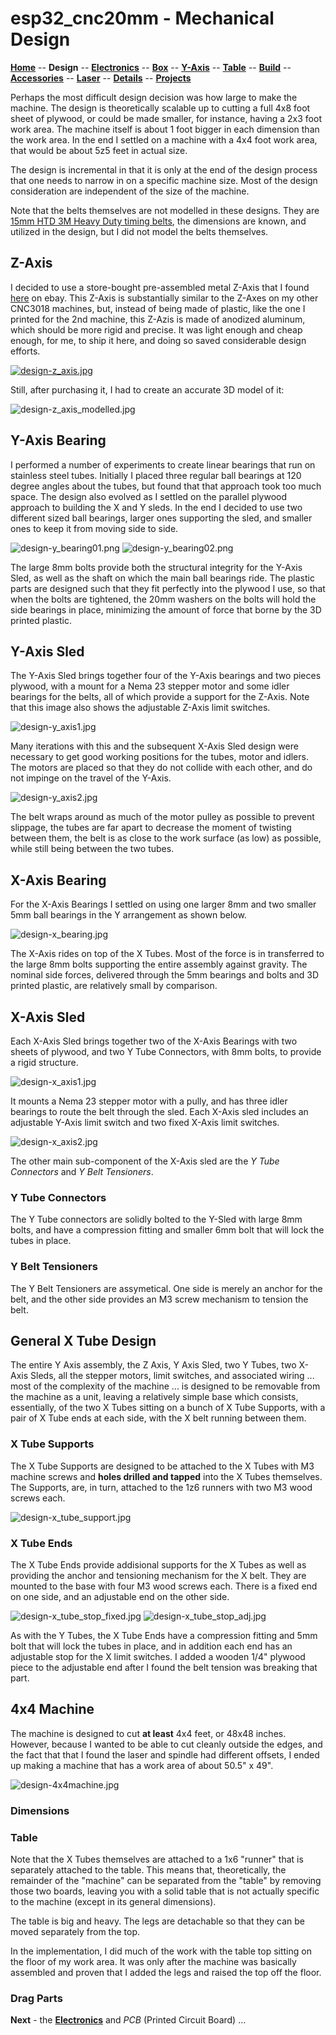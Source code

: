 # esp32_cnc20mm - Mechanical Design

**[Home](readme.md)** --
**Design** --
**[Electronics](electronics.md)** --
**[Box](box.md)** --
**[Y-Axis](y_axis.md)** --
**[Table](table.md)** --
**[Build](build.md)** --
**[Accessories](accessories.md)** --
**[Laser](laser.md)** --
**[Details](details.md)** --
**[Projects](projects.md)**

Perhaps the most difficult design decision was how large to make the machine.
The design is theoretically scalable up to cutting a full 4x8 foot sheet of plywood,
or could be made smaller, for instance, having a 2x3 foot work area. The machine itself
is about 1 foot bigger in each dimension than the work area. In the
end I settled on a machine with a 4x4 foot work area, that would be about
5z5 feet in actual size.

The design is incremental in that it is only at the end of the design process
that one needs to narrow in on a specific machine size.  Most of the design
consideration are independent of the size of the machine.

Note that the belts themselves are not modelled in these designs.  They are
[15mm HTD 3M Heavy Duty timing belts](https://www.ebay.com/itm/172262894913),
the dimensions are known, and utilized in the design,
but I did not model the belts themselves.


## Z-Axis

I decided to use a store-bought pre-assembled metal Z-Axis that I found
[here](https://www.ebay.com/itm/144310475410)
on ebay.
This Z-Axis is substantially similar to the Z-Axes on my other CNC3018 machines,
but, instead of being made of plastic, like the one I printed for the 2nd machine,
this Z-Azis is made of anodized aluminum, which should be more rigid and precise.
It was light enough and cheap enough, for me, to ship it here, and doing so saved
considerable design efforts.

[![design-z_axis.jpg](images/design-z_axis.jpg)](https://www.ebay.com/itm/144310475410)

Still, after purchasing it, I had to create an accurate 3D model of it:

![design-z_axis_modelled.jpg](images/design-z_axis_modelled.jpg)



## Y-Axis Bearing

I performed a number of experiments to create linear bearings that
run on stainless steel tubes.  Initially I placed three regular ball bearings at
120 degree angles about the tubes, but found that that approach took
too much space. The design also evolved as I settled on the parallel plywood
approach to building the X and Y sleds.  In the end I decided to use
two different sized ball bearings, larger ones supporting the sled,
and smaller ones to keep it from moving side to side.

![design-y_bearing01.png](images/design-y_bearing01.png)
![design-y_bearing02.png](images/design-y_bearing02.png)

The large 8mm bolts provide both the structural integrity for the Y-Axis Sled,
as well as the shaft on which the main ball bearings ride.
The plastic parts are designed such that they fit perfectly into the plywood I use,
so that when the bolts are tightened, the 20mm washers on the bolts will
hold the side bearings in place, minimizing the amount of force that
borne by the 3D printed plastic.


## Y-Axis Sled

The Y-Axis Sled brings together four of the Y-Axis bearings
and two pieces plywood, with a
mount for a Nema 23 stepper motor and some idler bearings for the
belts, all of which provide a support for the Z-Axis.  Note that
this image also shows the adjustable Z-Axis limit switches.

![design-y_axis1.jpg](images/design-y_axis1.jpg)

Many iterations with this and the subsequent X-Axis Sled design
were necessary to get good working positions for the tubes,
motor and idlers. The motors are placed so that they do not
collide with each other, and do not impinge on the travel
of the Y-Axis.

![design-y_axis2.jpg](images/design-y_axis2.jpg)

The belt wraps around as much of the
motor pulley as possible to prevent slippage, the
tubes are far apart to decrease the moment of twisting
between them, the belt is as close to the work surface
(as low) as possible, while still being between the two tubes.



## X-Axis Bearing

For the X-Axis Bearings I settled on using one larger 8mm and two
smaller 5mm ball bearings in the Y arrangement as shown below.

![design-x_bearing.jpg](images/design-x_bearing.jpg)

The X-Axis rides on top of the X Tubes.  Most of the force is
in transferred to the large 8mm bolts supporting the entire assembly
against gravity.   The nominal side forces, delivered through
the 5mm bearings and bolts and 3D printed plastic,
are relatively small by comparison.


## X-Axis Sled

Each X-Axis Sled brings together two of the X-Axis Bearings with
two sheets of plywood, and two Y Tube Connectors, with 8mm bolts,
to provide a rigid structure.

![design-x_axis1.jpg](images/design-x_axis1.jpg)

It mounts a Nema 23 stepper motor with a
pully, and has three idler bearings to route the belt through the sled.
Each X-Axis sled includes an adjustable Y-Axis limit switch and
two fixed X-Axis limit switches.

![design-x_axis2.jpg](images/design-x_axis2.jpg)

The other main sub-component of the X-Axis sled are the
*Y Tube Connectors* and *Y Belt Tensioners*.

### Y Tube Connectors

The Y Tube connectors are solidly bolted to the Y-Sled with large 8mm bolts,
and have a compression fitting and smaller 6mm bolt that will lock the tubes
in place.

### Y Belt Tensioners

The Y Belt Tensioners are assymetical.  One side is merely an
anchor for the belt, and the other side provides an M3 screw mechanism
to tension the belt.



## General X Tube Design

The entire Y Axis assembly, the Z Axis, Y Axis Sled, two Y Tubes, two X-Axis Sleds,
all the stepper motors, limit switches, and associated wiring
... most of the complexity of the machine ...
is designed to be removable from the machine as a unit, leaving a relatively simple
base which consists, essentially, of the two X Tubes sitting on a bunch of
X Tube Supports, with a pair of X Tube ends at each side, with the X belt running
between them.

### X Tube Supports

The X Tube Supports are designed to be attached to the X Tubes with M3 machine
screws and **holes drilled and tapped** into the X Tubes themselves.  The
Supports, are, in turn, attached to the 1z6 runners with two M3 wood screws
each.

![design-x_tube_support.jpg](images/design-x_tube_support.jpg)

### X Tube Ends

The X Tube Ends provide addisional supports for the X Tubes as well as providing
the anchor and tensioning mechanism for the X belt.  They are mounted to the
base with four M3 wood screws each.  There is a fixed end on one side, and
an adjustable end on the other side.

![design-x_tube_stop_fixed.jpg](images/design-x_tube_stop_fixed.jpg)
![design-x_tube_stop_adj.jpg](images/design-x_tube_stop_adj.jpg)

As with the Y Tubes, the X Tube Ends have a compression fitting and 5mm bolt that
will lock the tubes in place, and in addition each end has an adjustable stop
for the X limit switches.  I added a wooden 1/4" plywood piece to the adjustable
end after I found the belt tension was breaking that part.




## 4x4 Machine

The machine is designed to cut **at least** 4x4 feet, or 48x48 inches.
However, because I wanted to be able to cut cleanly outside the edges,
and the fact that that I found the laser and spindle had different offsets,
I ended up making a machine that has a work area of about 50.5" x 49".

![design-4x4machine.jpg](images/design-4x4machine.jpg)

### Dimensions

### Table

Note that the X Tubes themselves are attached to a 1x6 "runner"
that is separately attached to the
table. This means that, theoretically, the remainder of the "machine" can be separated
from the "table" by removing those two boards, leaving you with a solid table that
is not actually specific to the machine (except in its general dimensions).

The table is big and heavy.  The legs are detachable so that they can be moved
separately from the top.

In the implementation, I did much of the work with the table top sitting on
the floor of my work area.    It was only after the machine was basically assembled
and proven that I added the legs and raised the top off the floor.


### Drag Parts



**Next** - the **[Electronics](electronics.md)** and *PCB* (Printed Circuit Board) ...
